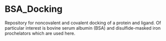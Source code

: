 # BSA_Docking
Repository for noncovalent and covalent docking of a protein and ligand. Of particular interest is bovine serum albumin (BSA) and disulfide-masked iron prochelators which are used here.
